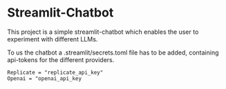 # Streamlit-Chatbot

This project is a simple streamlit-chatbot which enables the user to experiment with different LLMs.

To us the chatbot a .streamlit/secrets.toml file has to be added, containing api-tokens for the different providers.

```
Replicate = "replicate_api_key"
Openai = "openai_api_key
```
